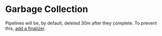 # Garbage Collection

Pipelines will be, by default, deleted 30m after they complete. To prevent this, [add a finalizer](https://kubernetes.io/blog/2021/05/14/using-finalizers-to-control-deletion/). 